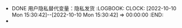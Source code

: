 - DONE 用户隐私替代变量：隐私发货
  :LOGBOOK:
  CLOCK: [2022-10-10 Mon 15:30:42]--[2022-10-10 Mon 15:30:42] =>  00:00:00
  :END:
-